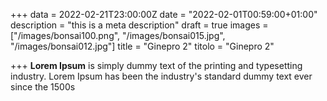 +++
data = 2022-02-21T23:00:00Z
date = "2022-02-01T00:59:00+01:00"
description = "this is a meta description"
draft = true
images = ["/images/bonsai100.png", "/images/bonsai015.jpg", "/images/bonsai012.jpg"]
title = "Ginepro 2"
titolo = "Ginepro 2"

+++
**Lorem Ipsum** is simply dummy text of the printing and typesetting industry. Lorem Ipsum has been the industry's standard dummy text ever since the 1500s